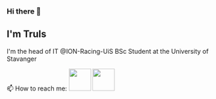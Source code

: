 ### Hi there 👋
## I'm Truls

I'm the head of IT @ION-Racing-UiS
BSc Student at the University of Stavanger

📫 How to reach me: [<img src="https://ssl.gstatic.com/ui/v1/icons/mail/rfr/logo_gmail_lockup_default_1x_r2.png" height="50" />](mailto:trulshskadberg@gmail.com) [<img src="https://image.flaticon.com/icons/png/512/174/174857.png" height="50" />](www.linkedin.com/in/truls-hansen-skadberg)

<!--
**Scadic/scadic** is a ✨ _special_ ✨ repository because its `README.md` (this file) appears on your GitHub profile.

Here are some ideas to get you started:

- 🔭 I’m currently working on ...
- 🌱 I’m currently learning ...
- 👯 I’m looking to collaborate on ...
- 🤔 I’m looking for help with ...
- 💬 Ask me about ...
- 📫 How to reach me: ...
- 😄 Pronouns: ...
- ⚡ Fun fact: ...
-->
